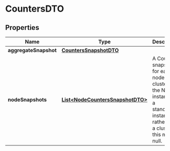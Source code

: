 

# CountersDTO

## Properties

Name | Type | Description | Notes
------------ | ------------- | ------------- | -------------
**aggregateSnapshot** | [**CountersSnapshotDTO**](CountersSnapshotDTO.md) |  |  [optional]
**nodeSnapshots** | [**List&lt;NodeCountersSnapshotDTO&gt;**](NodeCountersSnapshotDTO.md) | A Counters snapshot for each node in the cluster. If the NiFi instance is a standalone instance, rather than a cluster, this may be null. |  [optional]



